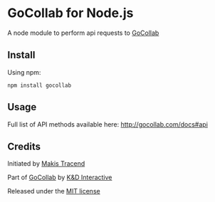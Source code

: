 # GoCollab for Node.js

A node module to perform api requests to [GoCollab](http://gocollab.com)


## Install

Using npm:
```
npm install gocollab
```


## Usage

Full list of API methods available here: http://gocollab.com/docs#api


## Credits

Initiated by [Makis Tracend](http://github.com/tracend)

Part of [GoCollab](http://gocollab.com/) by [K&D Interactive](http://kdi.co/)

Released under the [MIT license](http://makesites.org/licenses/MIT)
